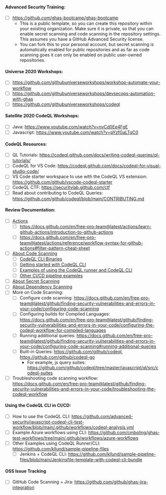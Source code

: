 #### Advanced Security Training:
- [ ] https://github.com/ghas-bootcamp/ghas-bootcamp
  - This is a public template, so you can create this repository within your existing organization. Make sure it is private, so that you can enable secret scanning and code scanning in the repository settings. This assumes you have a GitHub Advanced Security license.
  - You can fork this to your personal account, but secret scanning is automatically enabled for public repositories and as far as code scanning goes it can only be enabled on public user-owned repositories. 

#### Universe 2020 Workshops:
- [ ] https://github.com/githubuniverseworkshops/workshop-automate-your-workflow
- [ ] https://github.com/githubuniverseworkshops/devsecops-automation-with-ghas
- [ ] https://github.com/githubuniverseworkshops/codeql

#### Satellite 2020 CodeQL Workshops:
- [ ] Java: https://www.youtube.com/watch?v=nvCd0Ee4FgE
- [ ] Javascript: https://www.youtube.com/watch?v=pYzfGaLTqC0

#### CodeQL Resources: 
- [ ] QL Tutorials: https://codeql.github.com/docs/writing-codeql-queries/ql-tutorials/
- [ ] CodeQL for VS Code: https://codeql.github.com/docs/codeql-for-visual-studio-code/
- [ ] VS Code starter workspace to use with the CodeQL VS extension: https://github.com/github/vscode-codeql-starter
- [ ] CodeQL CTF: https://securitylab.github.com/ctf
- [ ] Read about contributing to CodeQL Queries: https://github.com/github/codeql/blob/main/CONTRIBUTING.md

#### Review Documentation:
- [ ] [Actions](https://docs.github.com/en/free-pro-team@latest/actions/learn-github-actions)
  - [ ] https://docs.github.com/en/free-pro-team@latest/actions/learn-github-actions/introduction-to-github-actions
  - [ ] https://docs.github.com/en/free-pro-team@latest/actions/reference/workflow-syntax-for-github-actions#filter-pattern-cheat-sheet
- [ ] [About Code Scanning](https://docs.github.com/en/github/finding-security-vulnerabilities-and-errors-in-your-code/about-code-scanning)
  - [ ] [CodeQL CLI Binaries](https://github.com/github/codeql-cli-binaries/releases)
  - [ ] [Getting started with CodeQL CLI](https://codeql.github.com/docs/codeql-cli/getting-started-with-the-codeql-cli/)
   - [ ] [Examples of using the CodeQL runner and CodeQL CLI](https://github.com/cmboling/ghas-test-workflows/tree/main/.github/workflows)
   - [ ] [Other CI/CD pipeline examples](https://github.com/kllund/sample-pipeline-files)
- [ ] [About Secret Scanning](https://docs.github.com/en/github/administering-a-repository/about-secret-scanning)
- [ ] [About Dependency Scanning](https://docs.github.com/en/free-pro-team@latest/github/managing-security-vulnerabilities/about-alerts-for-vulnerable-dependencies)
- [ ] More on Code Scanning:
  - [ ] Configure code scanning: https://docs.github.com/en/free-pro-team@latest/github/finding-security-vulnerabilities-and-errors-in-your-code/configuring-code-scanning
  - [ ] Configuring builds for Compiled Languages: https://docs.github.com/en/free-pro-team@latest/github/finding-security-vulnerabilities-and-errors-in-your-code/configuring-the-codeql-workflow-for-compiled-languages
  - [ ] Running additional queries: https://docs.github.com/en/free-pro-team@latest/github/finding-security-vulnerabilities-and-errors-in-your-code/configuring-code-scanning#running-additional-queries
  - [ ] Built-in Queries: https://github.com/github/codeql, https://github.com/github/codeql-go
    - For example, js query suites: https://github.com/github/codeql/tree/master/javascript/ql/src/codeql-suites
- [ ] Troubleshooting code scanning workflow:
https://docs.github.com/en/free-pro-team@latest/github/finding-security-vulnerabilities-and-errors-in-your-code/troubleshooting-the-codeql-workflow

#### Using the CodeQL CLI in CI/CD:
- [ ] How to use the CodeQL CLI: https://github.com/advanced-security/javascript-codeql-cli-test-workflow/blob/main/.github/workflows/codeql-analysis.yml
- [ ] Example Azure workflows using CLI: https://github.com/cmboling/ghas-test-workflows/tree/main/.github/workflows/azure-workflows
- [ ] Other Examples using CodeQL Runner/CLI: https://github.com/kllund/sample-pipeline-files
  - [ ] Jenkins + CodeQL CLI: https://github.com/kllund/sample-pipeline-files/blob/main/Jenkinsfile-template-with-codeql-cli-bundle

#### OSS Issue Tracking
- [ ] GitHub Code Scanning + Jira: https://github.com/github/ghas-jira-integration
